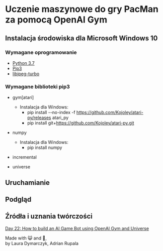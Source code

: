 # Uczenie maszynowe do gry PacMan za pomocą OpenAI Gym

## Instalacja środowiska dla Microsoft Windows 10
### Wymagane oprogramowanie
- [Python 3.7](https://python.org)
- [Pip3](https://pip.pypa.io/en/stable/installing/#do-i-need-to-install-pip)
- [libjpeg-turbo](https://sourceforge.net/projects/libjpeg-turbo/)

### Wymagane biblioteki pip3
- gym[atari]
  - Instalacja dla Windows:
    - pip install --no-index -f https://github.com/Kojoley/atari-py/releases atari_py
    - pip install git+https://github.com/Kojoley/atari-py.git

- numpy
  - Instalacja dla Windows:
    - pip install numpy
    
- incremental
- universe

## Uruchamianie

## Podgląd

## Źródła i uznania twórczości
[Day 22: How to build an AI Game Bot using OpenAI Gym and Universe
](https://medium.freecodecamp.org/how-to-build-an-ai-game-bot-using-openai-gym-and-universe-f2eb9bfbb40a)


Made with 😺 and 💝,  
by Laura Dymarczyk, Adrian Rupala
